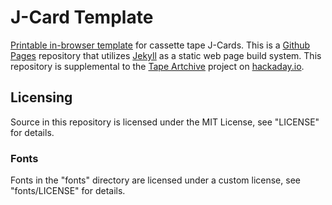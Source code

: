 # J-Card Template
[Printable in-browser template](http://www.blaines.world/jcard-template/) for
cassette tape J-Cards. This is a [Github Pages](https://pages.github.com/)
repository that utilizes
[Jekyll](https://help.github.com/articles/about-github-pages-and-jekyll/) as a
static web page build system. This repository is supplemental to the
[Tape Artchive](https://hackaday.io/project/26877-tape-artchive) project on
[hackaday.io](https://hackaday.io).

## Licensing
Source in this repository is licensed under the MIT License, see "LICENSE" for
details.

### Fonts
Fonts in the "fonts" directory are licensed under a custom license, see
"fonts/LICENSE" for details.
